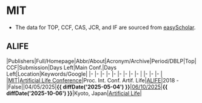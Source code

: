 # MIT

- The data for TOP, CCF, CAS, JCR, and IF are sourced from [easyScholar](https://www.easyscholar.cc/).

## ALIFE

|Publishers|Full/Homepage|Abbr/About|Acronym/Archive|Period/DBLP|Top|CCF|Submission|Days Left|Main Conf.|Days Left|Location|Keywords/Google|
|-         |-            |-         |-              |-          |-  |-  |-         |-        |          |-        |-       |-              |
|[MIT](https://direct.mit.edu/)|[Artificial Life Conference](https://direct.mit.edu/isal)|Proc. Int. Conf. Artif. Life|[ALIFE](https://direct.mit.edu/isal)|2018 -|False||04/05/2025|**{{ diffDate('2025-05-04') }}**|[06/10/2025](https://2025.alife.org/)|**{{ diffDate('2025-10-06') }}**|Kyoto,  Japan|[Artificial Life](https://www.google.com/search?q=Artificial+Life)|

